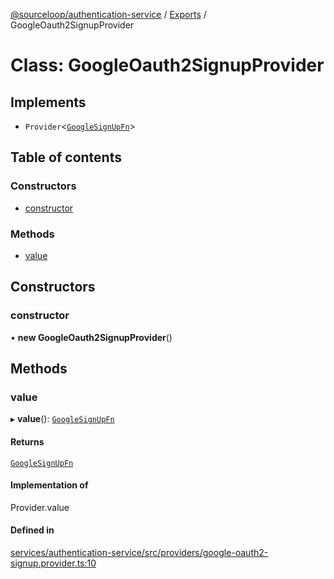 [@sourceloop/authentication-service](../README.md) / [Exports](../modules.md) / GoogleOauth2SignupProvider

# Class: GoogleOauth2SignupProvider

## Implements

- `Provider`<[`GoogleSignUpFn`](../interfaces/GoogleSignUpFn.md)\>

## Table of contents

### Constructors

- [constructor](GoogleOauth2SignupProvider.md#constructor)

### Methods

- [value](GoogleOauth2SignupProvider.md#value)

## Constructors

### constructor

• **new GoogleOauth2SignupProvider**()

## Methods

### value

▸ **value**(): [`GoogleSignUpFn`](../interfaces/GoogleSignUpFn.md)

#### Returns

[`GoogleSignUpFn`](../interfaces/GoogleSignUpFn.md)

#### Implementation of

Provider.value

#### Defined in

[services/authentication-service/src/providers/google-oauth2-signup.provider.ts:10](https://github.com/sourcefuse/loopback4-microservice-catalog/blob/089fc2dc0/services/authentication-service/src/providers/google-oauth2-signup.provider.ts#L10)
